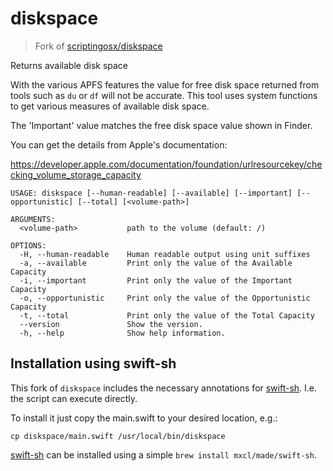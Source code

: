 # diskspace

> Fork of [scriptingosx/diskspace](https://github.com/scriptingosx/diskspace)

Returns available disk space

With the various APFS features the value for free disk space returned from
tools such as `du` or `df` will not be accurate. This tool uses system
functions to get various measures of available disk space.

The 'Important' value matches the free disk space value shown in Finder.

You can get the details from Apple's documentation:

https://developer.apple.com/documentation/foundation/urlresourcekey/checking_volume_storage_capacity

```
USAGE: diskspace [--human-readable] [--available] [--important] [--opportunistic] [--total] [<volume-path>]

ARGUMENTS:
  <volume-path>           path to the volume (default: /)

OPTIONS:
  -H, --human-readable    Human readable output using unit suffixes
  -a, --available         Print only the value of the Available Capacity
  -i, --important         Print only the value of the Important Capacity
  -o, --opportunistic     Print only the value of the Opportunistic Capacity
  -t, --total             Print only the value of the Total Capacity
  --version               Show the version.
  -h, --help              Show help information.
```

## Installation using swift-sh

This fork of `diskspace` includes the necessary annotations for
[swift-sh](https://github.com/mxcl/swift-sh).
I.e. the script can execute directly.

To install it just copy the main.swift to your desired location, e.g.:
```
cp diskspace/main.swift /usr/local/bin/diskspace
```

[swift-sh](https://github.com/mxcl/swift-sh) can be installed using a
simple `brew install mxcl/made/swift-sh`.
